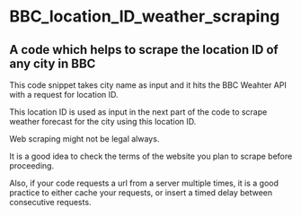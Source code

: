 # BBC_location_ID_weather_scraping

## A code which helps to scrape the location ID of any city in BBC

This code snippet takes city name as input and it hits the BBC Weahter API with a request for location ID. 

This location ID is used as input in the next part of the code to scrape weather forecast for the city using this location ID.

Web scraping might not be legal always. 

It is a good idea to check the terms of the website you plan to scrape before proceeding.

Also, if your code requests a url from a server multiple times, it is a good practice to either cache your requests, or insert a timed delay between consecutive requests.
